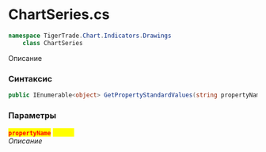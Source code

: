 
# ChartSeries.cs
```csharp
namespace TigerTrade.Chart.Indicators.Drawings  
    class ChartSeries
```

Описание

### Синтаксис
```csharp
public IEnumerable<object> GetPropertyStandardValues(string propertyName)
```

### Параметры  
<mark style="color:red;">**`propertyName`**</mark> <mark style="color:yellow;">`string`</mark>  
 *Описание*  
  

                    
                    